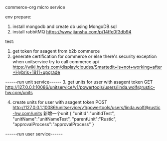 commerce-org micro service



env prepare:
1. install mongodb and create db using MongoDB.sql
2. install rabbitMQ
https://www.jianshu.com/p/14ffe0f3db94


test:
1. get token for asagent from b2b commerce
2. generate certification for commerce or else there's security exception when unitservice try to call commerce api
https://wiki.hybris.com/display/cloudss/Smartedit+is+not+working+after+Hybris+1811+upgrade


------run unit service------
3. get units for user with asagent token
GET http://127.0.0.1:10086/unitservice/v1/powertools/users/linda.wolf@rustic-hw.com/units 

4. create units for user with asagent token
POST http://127.0.0.1:10086/unitservice/v1/powertools/users/linda.wolf@rustic-hw.com/units 新增一个unit
{
	"unitId":"unitIdTest",
	"unitName":"unitNameTest",
	"parentUnit":"Rustic",
	"approvalProcess":"approvalProcess"
}


------run user service------

